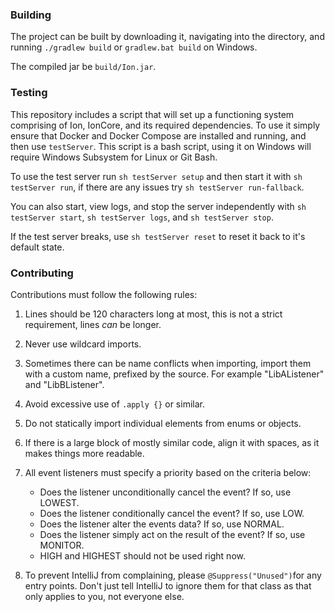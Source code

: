 ### Building

The project can be built by downloading it, navigating into the directory, and running `./gradlew build` or
`gradlew.bat build` on Windows.

The compiled jar be `build/Ion.jar`.

### Testing

This repository includes a script that will set up a functioning system comprising of Ion, IonCore, and its required
dependencies. To use it simply ensure that Docker and Docker Compose are installed and running, and then use
`testServer`. This script is a bash script, using it on Windows will require Windows Subsystem for Linux or Git Bash.

To use the test server run `sh testServer setup` and then start it with `sh testServer run`, if there are any issues try
`sh testServer run-fallback`.

You can also start, view logs, and stop the server independently with `sh testServer start`, `sh testServer logs`,
and `sh testServer stop`.

If the test server breaks, use `sh testServer reset` to reset it back to it's default state.

### Contributing

Contributions must follow the following rules:

1) Lines should be 120 characters long at most, this is not a strict requirement, lines *can* be longer.

2) Never use wildcard imports.

3) Sometimes there can be name conflicts when importing, import them with a custom name, prefixed by the source. For
   example "LibAListener" and "LibBListener".

4) Avoid excessive use of `.apply {}` or similar.

5) Do not statically import individual elements from enums or objects.

6) If there is a large block of mostly similar code, align it with spaces, as it makes things more readable.

7) All event listeners must specify a priority based on the criteria below:
	- Does the listener unconditionally cancel the event? If so, use LOWEST.
	- Does the listener conditionally cancel the event? If so, use LOW.
	- Does the listener alter the events data? If so, use NORMAL.
	- Does the listener simply act on the result of the event? If so, use MONITOR.
	- HIGH and HIGHEST should not be used right now.

8) To prevent IntelliJ from complaining, please `@Suppress("Unused")`for any entry points. Don't just tell IntelliJ to
   ignore them for that class as that only applies to you, not everyone else.